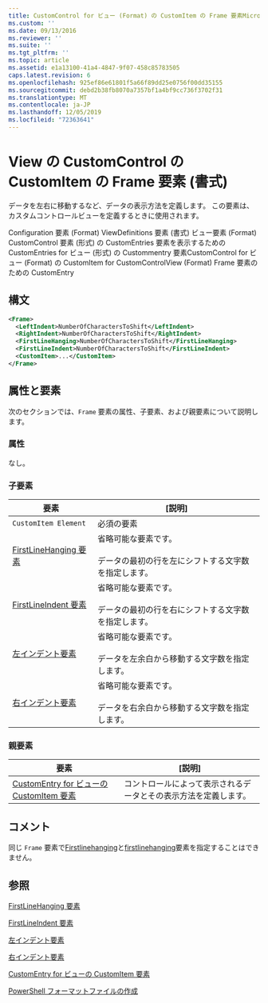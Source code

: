 ```yaml
---
title: CustomControl for ビュー (Format) の CustomItem の Frame 要素Microsoft Docs
ms.custom: ''
ms.date: 09/13/2016
ms.reviewer: ''
ms.suite: ''
ms.tgt_pltfrm: ''
ms.topic: article
ms.assetid: e1a13100-41a4-4847-9f07-458c85783505
caps.latest.revision: 6
ms.openlocfilehash: 925ef86e61801f5a66f89dd25e0756f00dd35155
ms.sourcegitcommit: debd2b38fb8070a7357bf1a4bf9cc736f3702f31
ms.translationtype: MT
ms.contentlocale: ja-JP
ms.lasthandoff: 12/05/2019
ms.locfileid: "72363641"
---
```

# <a name="frame-element-for-customitem-for-customcontrol-for-view-format"></a>View の CustomControl の CustomItem の Frame 要素 (書式)

データを左右に移動するなど、データの表示方法を定義します。 この要素は、カスタムコントロールビューを定義するときに使用されます。

Configuration 要素 (Format) ViewDefinitions 要素 (書式) ビュー要素 (Format) CustomControl 要素 (形式) の CustomEntries 要素を表示するための CustomEntries for ビュー (形式) の Custommentry 要素CustomControl for ビュー (Format) の CustomItem for CustomControlView (Format) Frame 要素のための CustomEntry

## <a name="syntax"></a>構文

```xml
<Frame>
  <LeftIndent>NumberOfCharactersToShift</LeftIndent>
  <RightIndent>NumberOfCharactersToShift</RightIndent>
  <FirstLineHanging>NumberOfCharactersToShift</FirstLineHanging>
  <FirstLineIndent>NumberOfCharactersToShift</FirstLineIndent>
  <CustomItem>...</CustomItem>
</Frame>
```

## <a name="attributes-and-elements"></a>属性と要素

次のセクションでは、`Frame` 要素の属性、子要素、および親要素について説明します。

### <a name="attributes"></a>属性

なし。

### <a name="child-elements"></a>子要素

|要素|[説明]|
|-------------|-----------------|
|`CustomItem Element`|必須の要素|
|[FirstLineHanging 要素](./firstlinehanging-element-for-frame-for-customcontrol-for-view-format.md)|省略可能な要素です。<br /><br /> データの最初の行を左にシフトする文字数を指定します。|
|[FirstLineIndent 要素](./firstlineindent-element-for-frame-for-customcontrol-for-view-format.md)|省略可能な要素です。<br /><br /> データの最初の行を右にシフトする文字数を指定します。|
|[左インデント要素](./leftindent-element-for-frame-for-customcontrol-for-view-format.md)|省略可能な要素です。<br /><br /> データを左余白から移動する文字数を指定します。|
|[右インデント要素](./rightindent-element-for-frame-for-customcontrol-for-view-format.md)|省略可能な要素です。<br /><br /> データを右余白から移動する文字数を指定します。|

### <a name="parent-elements"></a>親要素

|要素|[説明]|
|-------------|-----------------|
|[CustomEntry for ビューの CustomItem 要素](./customitem-element-for-customentry-for-customcontrol-for-view-format.md)|コントロールによって表示されるデータとその表示方法を定義します。|

## <a name="remarks"></a>コメント

同じ `Frame` 要素で[Firstlinehanging](./firstlinehanging-element-for-frame-for-customcontrol-for-view-format.md)と[firstlinehanging](./firstlineindent-element-for-frame-for-customcontrol-for-view-format.md)要素を指定することはできません。

## <a name="see-also"></a>参照

[FirstLineHanging 要素](./firstlinehanging-element-for-frame-for-customcontrol-for-view-format.md)

[FirstLineIndent 要素](./firstlineindent-element-for-frame-for-customcontrol-for-view-format.md)

[左インデント要素](./leftindent-element-for-frame-for-customcontrol-for-view-format.md)

[右インデント要素](./rightindent-element-for-frame-for-customcontrol-for-view-format.md)

[CustomEntry for ビューの CustomItem 要素](./customitem-element-for-customentry-for-customcontrol-for-view-format.md)

[PowerShell フォーマットファイルの作成](./writing-a-powershell-formatting-file.md)
